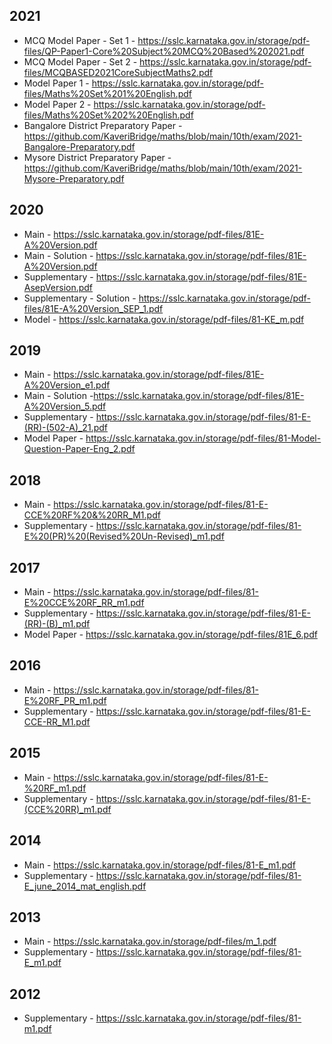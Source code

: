 ## 2021
* MCQ Model Paper - Set 1 - https://sslc.karnataka.gov.in/storage/pdf-files/QP-Paper1-Core%20Subject%20MCQ%20Based%202021.pdf
* MCQ Model Paper - Set 2 - https://sslc.karnataka.gov.in/storage/pdf-files/MCQBASED2021CoreSubjectMaths2.pdf
* Model Paper 1 - https://sslc.karnataka.gov.in/storage/pdf-files/Maths%20Set%201%20English.pdf
* Model Paper 2 - https://sslc.karnataka.gov.in/storage/pdf-files/Maths%20Set%202%20English.pdf
* Bangalore District Preparatory Paper - https://github.com/KaveriBridge/maths/blob/main/10th/exam/2021-Bangalore-Preparatory.pdf
* Mysore District Preparatory Paper - https://github.com/KaveriBridge/maths/blob/main/10th/exam/2021-Mysore-Preparatory.pdf


## 2020 
* Main - https://sslc.karnataka.gov.in/storage/pdf-files/81E-A%20Version.pdf
* Main - Solution - https://sslc.karnataka.gov.in/storage/pdf-files/81E-A%20Version.pdf
* Supplementary  - https://sslc.karnataka.gov.in/storage/pdf-files/81E-AsepVersion.pdf
* Supplementary - Solution - https://sslc.karnataka.gov.in/storage/pdf-files/81E-A%20Version_SEP_1.pdf
* Model - https://sslc.karnataka.gov.in/storage/pdf-files/81-KE_m.pdf
## 2019
* Main - https://sslc.karnataka.gov.in/storage/pdf-files/81E-A%20Version_e1.pdf
* Main - Solution -https://sslc.karnataka.gov.in/storage/pdf-files/81E-A%20Version_5.pdf
* Supplementary - https://sslc.karnataka.gov.in/storage/pdf-files/81-E-(RR)-(502-A)_21.pdf
* Model Paper - https://sslc.karnataka.gov.in/storage/pdf-files/81-Model-Question-Paper-Eng_2.pdf
## 2018
* Main - https://sslc.karnataka.gov.in/storage/pdf-files/81-E-CCE%20RF%20&%20RR_M1.pdf
* Supplementary - https://sslc.karnataka.gov.in/storage/pdf-files/81-E%20(PR)%20(Revised%20Un-Revised)_m1.pdf
## 2017 
* Main - https://sslc.karnataka.gov.in/storage/pdf-files/81-E%20CCE%20RF_RR_m1.pdf
* Supplementary - https://sslc.karnataka.gov.in/storage/pdf-files/81-E-(RR)-(B)_m1.pdf
* Model Paper - https://sslc.karnataka.gov.in/storage/pdf-files/81E_6.pdf
## 2016 
* Main - https://sslc.karnataka.gov.in/storage/pdf-files/81-E%20RF_PR_m1.pdf
* Supplementary - https://sslc.karnataka.gov.in/storage/pdf-files/81-E-CCE-RR_M1.pdf
## 2015
* Main - https://sslc.karnataka.gov.in/storage/pdf-files/81-E-%20RF_m1.pdf
* Supplementary  - https://sslc.karnataka.gov.in/storage/pdf-files/81-E-(CCE%20RR)_m1.pdf
## 2014
* Main - https://sslc.karnataka.gov.in/storage/pdf-files/81-E_m1.pdf
* Supplementary  - https://sslc.karnataka.gov.in/storage/pdf-files/81-E_june_2014_mat_english.pdf
## 2013
* Main - https://sslc.karnataka.gov.in/storage/pdf-files/m_1.pdf
* Supplementary  - https://sslc.karnataka.gov.in/storage/pdf-files/81-E_m1.pdf
## 2012
* Supplementary  - https://sslc.karnataka.gov.in/storage/pdf-files/81-m1.pdf

